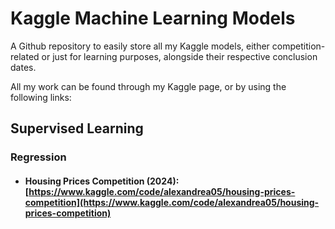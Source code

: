 # Kaggle Machine Learning Models

A Github repository to easily store all my Kaggle models, either competition-related or just for learning purposes, alongside their respective conclusion dates.

All my work can be found through my Kaggle page, or by using the following links:

## Supervised Learning
### Regression
* #### Housing Prices Competition (2024): [https://www.kaggle.com/code/alexandrea05/housing-prices-competition](https://www.kaggle.com/code/alexandrea05/housing-prices-competition)
